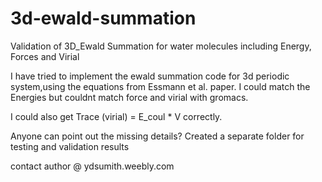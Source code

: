 # 3d-ewald-summation
Validation of 3D_Ewald Summation for water molecules including Energy, Forces and Virial

I have tried to implement the ewald summation code for 3d periodic system,using the equations from Essmann et al. paper. I could match the Energies but couldnt match force and virial with gromacs.

I could also get Trace (virial) = E_coul * V correctly.

Anyone can point out the missing details?
Created a separate folder for testing and validation results

contact author @ ydsumith.weebly.com
